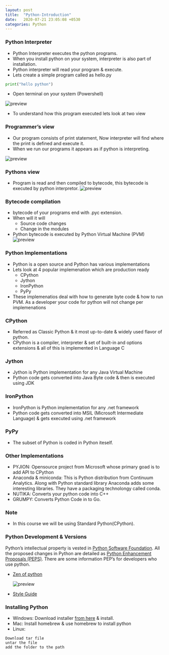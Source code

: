 ```yaml
---
layout: post
title:  "Python-Introduction"
date:   2020-07-21 23:05:08 +0530
categories: Python
---
```

### Python Interpreter
* Python Interpreter executes the python programs.
* When you install python on your system, interpreter is also part of installation.
* Python interpreter will read your program & execute.
* Lets create a simple program called as hello.py
```python
print("hello python")
```
* Open terminal on your system (Powershell)

![preview](../../../../assets/python07.png)
* To understand how this program executed lets look at two view

### Programmer’s view
* Our program consists of print statement, Now interpreter will find where the print is defined and execute it.
* When we run our programs it appears as if python is interpreting.

![preview](../../../../assets/python08.png)

### Pythons view
* Program is read and then compiled to bytecode, this bytecode is executed by python interpretor.
![preview](../../../../assets/python09.png)

### Bytecode compilation
* bytecode of your programs end with .pyc extension.
* When will it will
  * Source code changes
  * Change in the modules
* Python bytecode is executed by Python Virtual Machine (PVM)
![preview](../../../../assets/python10.png)

### Python Implementations
* Python is a open source and Python has various implementations
* Lets look at 4 popular implemenation which are production ready
  * CPython
  * Jython
  * IronPython
  * PyPy
* These implemenatios deal with how to generate byte code & how to run PVM. As a developer your code for python will not change per implemenations

### CPython
* Referred as Classic Python & it most up-to-date & widely used flavor of python.
* CPython is a compiler, interpreter & set of built-in and options extensions & all of this is implemented in Language C
  
### Jython
* Jython is Python implementation for any Java Virtual Machine
* Python code gets converted into Java Byte code & then is executed using JDK

### IronPython
* IronPython is Python implementation for any .net framework
* Python code gets converted into MSIL (Microsoft Intermediate Language) & gets executed using .net framework

### PyPy
* The subset of Python is coded in Python iteself.

### Other Implementations
* PYJION: Opensource project from Microsoft whose primary goad is to add API to CPython
* Anaconda & miniconda: This is Python distribution from Continuum Analytics. Along with Python standard library Anaconda adds some interesting libraries. They have a packaging technolongy called conda.
* NUTIKA: Converts your python code into C++
* GRUMPY: Converts Python Code in to Go.

### Note
* In this course we will be using Standard Python(CPython).

### Python Development & Versions
Python’s intellectual property is vested in [Python Software Foundation](https://www.python.org/psf/).
All the proposed changes in Python are detailed as [Python Enhancement Proposals (PEPS)](https://www.python.org/dev/peps/).
There are some information PEP’s for developers who use python.
  * [Zen of python](https://www.python.org/dev/peps/pep-0020/)

    ![preview](../../../../assets/python11.jpg)

  * [Style Guide](https://www.python.org/dev/peps/pep-0008/)

### Installing Python
* Windows: Download installer [from here](https://www.python.org/downloads/) & install.
* Mac: Install homebrew & use homebrew to install python
* Linux:
```
Download tar file
untar the file 
add the folder to the path
```